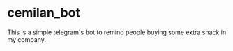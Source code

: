 # cemilan_bot
This is a simple telegram's bot to remind people buying some extra snack in my company.
